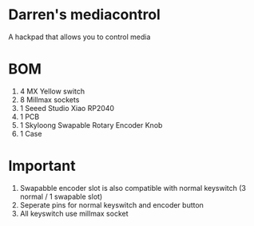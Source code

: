 # Darren's mediacontrol

A hackpad that allows you to control media

# BOM
1. 4 MX Yellow switch
2. 8 Millmax sockets
3. 1 Seeed Studio Xiao RP2040
4. 1 PCB
5. 1 Skyloong Swapable Rotary Encoder Knob
6. 1 Case

# Important
1. Swapabble encoder slot is also compatible with normal keyswitch (3 normal / 1 swapable slot)
2. Seperate pins for normal keyswitch and encoder button
3. All keyswitch use millmax socket
